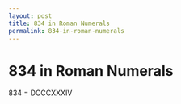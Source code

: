 ```yaml
---
layout: post
title: 834 in Roman Numerals
permalink: 834-in-roman-numerals
---
```


# 834 in Roman Numerals

834 = DCCCXXXIV
